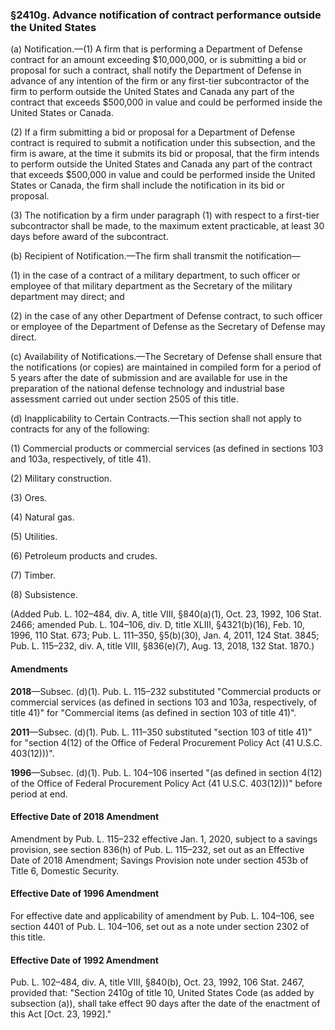 ### §2410g. Advance notification of contract performance outside the United States ###

(a) Notification.—(1) A firm that is performing a Department of Defense contract for an amount exceeding $10,000,000, or is submitting a bid or proposal for such a contract, shall notify the Department of Defense in advance of any intention of the firm or any first-tier subcontractor of the firm to perform outside the United States and Canada any part of the contract that exceeds $500,000 in value and could be performed inside the United States or Canada.

(2) If a firm submitting a bid or proposal for a Department of Defense contract is required to submit a notification under this subsection, and the firm is aware, at the time it submits its bid or proposal, that the firm intends to perform outside the United States and Canada any part of the contract that exceeds $500,000 in value and could be performed inside the United States or Canada, the firm shall include the notification in its bid or proposal.

(3) The notification by a firm under paragraph (1) with respect to a first-tier subcontractor shall be made, to the maximum extent practicable, at least 30 days before award of the subcontract.

(b) Recipient of Notification.—The firm shall transmit the notification—

(1) in the case of a contract of a military department, to such officer or employee of that military department as the Secretary of the military department may direct; and

(2) in the case of any other Department of Defense contract, to such officer or employee of the Department of Defense as the Secretary of Defense may direct.

(c) Availability of Notifications.—The Secretary of Defense shall ensure that the notifications (or copies) are maintained in compiled form for a period of 5 years after the date of submission and are available for use in the preparation of the national defense technology and industrial base assessment carried out under section 2505 of this title.

(d) Inapplicability to Certain Contracts.—This section shall not apply to contracts for any of the following:

(1) Commercial products or commercial services (as defined in sections 103 and 103a, respectively, of title 41).

(2) Military construction.

(3) Ores.

(4) Natural gas.

(5) Utilities.

(6) Petroleum products and crudes.

(7) Timber.

(8) Subsistence.

(Added Pub. L. 102–484, div. A, title VIII, §840(a)(1), Oct. 23, 1992, 106 Stat. 2466; amended Pub. L. 104–106, div. D, title XLIII, §4321(b)(16), Feb. 10, 1996, 110 Stat. 673; Pub. L. 111–350, §5(b)(30), Jan. 4, 2011, 124 Stat. 3845; Pub. L. 115–232, div. A, title VIII, §836(e)(7), Aug. 13, 2018, 132 Stat. 1870.)

#### Amendments ####

**2018**—Subsec. (d)(1). Pub. L. 115–232 substituted "Commercial products or commercial services (as defined in sections 103 and 103a, respectively, of title 41)" for "Commercial items (as defined in section 103 of title 41)".

**2011**—Subsec. (d)(1). Pub. L. 111–350 substituted "section 103 of title 41)" for "section 4(12) of the Office of Federal Procurement Policy Act (41 U.S.C. 403(12)))".

**1996**—Subsec. (d)(1). Pub. L. 104–106 inserted "(as defined in section 4(12) of the Office of Federal Procurement Policy Act (41 U.S.C. 403(12)))" before period at end.

#### Effective Date of 2018 Amendment ####

Amendment by Pub. L. 115–232 effective Jan. 1, 2020, subject to a savings provision, see section 836(h) of Pub. L. 115–232, set out as an Effective Date of 2018 Amendment; Savings Provision note under section 453b of Title 6, Domestic Security.

#### Effective Date of 1996 Amendment ####

For effective date and applicability of amendment by Pub. L. 104–106, see section 4401 of Pub. L. 104–106, set out as a note under section 2302 of this title.

#### Effective Date of 1992 Amendment ####

Pub. L. 102–484, div. A, title VIII, §840(b), Oct. 23, 1992, 106 Stat. 2467, provided that: "Section 2410g of title 10, United States Code (as added by subsection (a)), shall take effect 90 days after the date of the enactment of this Act [Oct. 23, 1992]."